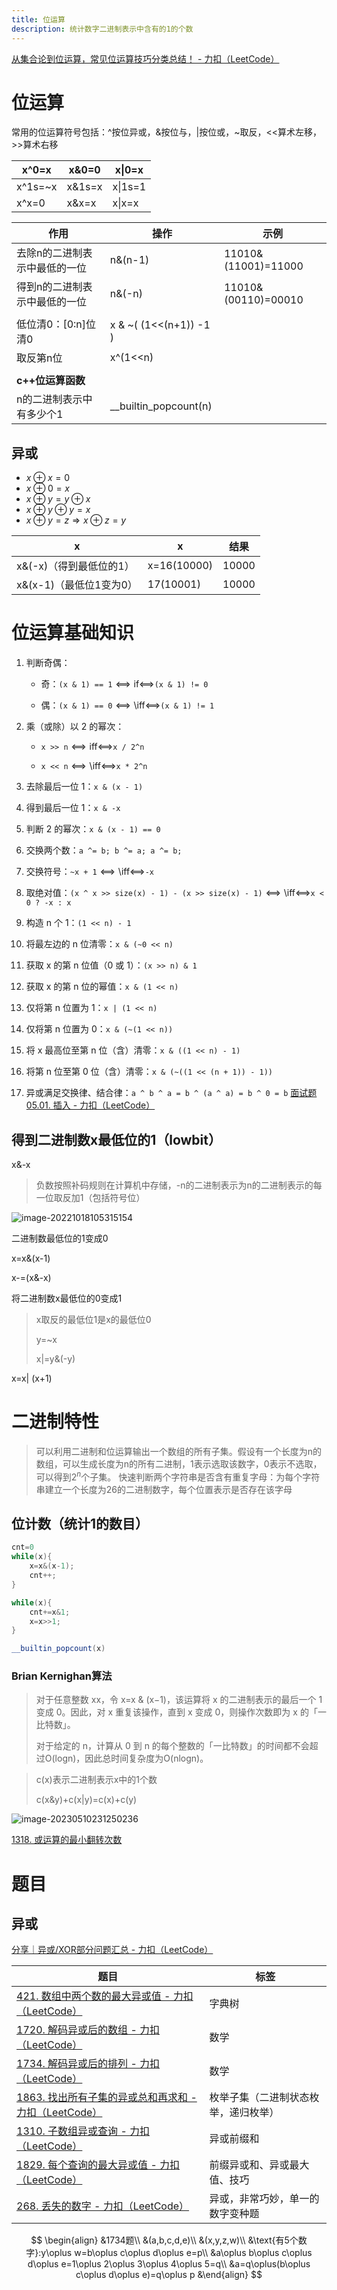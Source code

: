 ```yaml
---
title: 位运算
description: 统计数字二进制表示中含有的1的个数
---
```


[从集合论到位运算，常见位运算技巧分类总结！ - 力扣（LeetCode）](https://leetcode.cn/circle/discuss/CaOJ45/)

# 位运算
常用的位运算符号包括：^按位异或，&按位与，|按位或，~取反，<<算术左移，>>算术右移

| x^0=x   | x&0=0  | x\|0=x |
| ------- | ------ | ------ |
| x^1s=~x | x&1s=x | x\|1s=1 | 
| x^x=0   | x&x=x  | x\|x=x |

| 作用              | 操作                         | 示例                  |
| --------------- | -------------------------- | ------------------- |
| 去除n的二进制表示中最低的一位 | n&(n-1)                    | 11010&(11001)=11000 |
| 得到n的二进制表示中最低的一位 | n&(-n)                     | 11010&(00110)=00010 |
|                 |                            |                     |
| 低位清0：\[0:n\]位清0 | x & ~(   (1<<(n+1))  -1  ) |                     |
| 取反第n位           | x^(1<<n)                   |                     |
|                 |                            |                     |
| __c++位运算函数__    |                            |                     |
| n的二进制表示中有多少个1   | \_\_builtin_popcount(n)    |                     |


## 异或
- $x\oplus x=0$
- $x\oplus 0=x$
- $x\oplus y=y\oplus x$
- $x\oplus y\oplus y=x$
-  $x\oplus y=z\Longrightarrow x\oplus z=y$


| x                | x           | 结果    |
| ---------------- | ----------- | ----- |
| x&(-x)（得到最低位的1）  | x=16(10000) | 10000 |
| x&(x-1)（最低位1变为0） | 17(10001)   | 10000 |

# 位运算基础知识

1. 判断奇偶：
    
    - 奇：`(x & 1) == 1`  ⟺  if⟺`(x & 1) != 0`
        
    - 偶：`(x & 1) == 0`  ⟺  \iff⟺`(x & 1) != 1`
        
2. 乘（或除）以 2 的幂次：
    
    - `x >> n`  ⟺  iff⟺`x / 2^n`
        
    - `x << n`  ⟺  \iff⟺`x * 2^n`
        
3. 去除最后一位 1：`x & (x - 1)`
    
4. 得到最后一位 1：`x & -x`
    
5. 判断 2 的幂次：`x & (x - 1) == 0`
    
6. 交换两个数：`a ^= b; b ^= a; a ^= b;`
    
7. 交换符号：`~x + 1`  ⟺  \iff⟺`-x`
    
8. 取绝对值：`(x ^ x >> size(x) - 1) - (x >> size(x) - 1)`  ⟺  \iff⟺`x < 0 ? -x : x`
    
9. 构造 n 个 1：`(1 << n) - 1`
    
10. 将最左边的 n 位清零：`x & (~0 << n)`
    
11. 获取 x 的第 n 位值（0 或 1）：`(x >> n) & 1`
    
12. 获取 x 的第 n 位的幂值：`x & (1 << n)`
    
13. 仅将第 n 位置为 1：`x | (1 << n)`
    
14. 仅将第 n 位置为 0：`x & (~(1 << n))`
    
15. 将 x 最高位至第 n 位（含）清零：`x & ((1 << n) - 1)`
    
16. 将第 n 位至第 0 位（含）清零：`x & (~((1 << (n + 1)) - 1))`
    

18. 异或满足交换律、结合律：`a ^ b ^ a = b ^ (a ^ a) = b ^ 0 = b`
[面试题 05.01. 插入 - 力扣（LeetCode）](https://leetcode.cn/problems/insert-into-bits-lcci/solutions/2458770/jian-dan-wei-yun-suan-by-raccooncc-l7jo/?envType=study-plan-v2&envId=cracking-the-coding-interview)
## 得到二进制数x最低位的1（lowbit）

x&-x

> 负数按照补码规则在计算机中存储，-n的二进制表示为n的二进制表示的每一位取反加1（包括符号位）

![image-20221018105315154](https://raw.githubusercontent.com/destiny0118/picgo/master/pic2023/202307151956034.png)

二进制数最低位的1变成0

x=x&(x-1)

x-=(x&-x)

将二进制数x最低位的0变成1

> x取反的最低位1是x的最低位0
>
> y=~x
>
> x|=y&(-y)

x=x| (x+1)



# 二进制特性
>可以利用二进制和位运算输出一个数组的所有子集。假设有一个长度为n的数组，可以生成长度为n的所有二进制，1表示选取该数字，0表示不选取，可以得到$2^n$个子集。
>快速判断两个字符串是否含有重复字母：为每个字符串建立一个长度为26的二进制数字，每个位置表示是否存在该字母

## 位计数（统计1的数目）

```c++
cnt=0
while(x){
    x=x&(x-1);
    cnt++;
}

while(x){
    cnt+=x&1;
    x=x>>1;
}

__builtin_popcount(x)
```

### Brian Kernighan算法

> 对于任意整数 xx，令 x=x & (x−1)，该运算将 x 的二进制表示的最后一个 1 变成 0。因此，对 x 重复该操作，直到 x 变成 0，则操作次数即为 x 的「一比特数」。
>
> 对于给定的 n，计算从 0 到 n 的每个整数的「一比特数」的时间都不会超过O(logn)，因此总时间复杂度为O(nlogn)。

> c(x)表示二进制表示x中的1个数
>
> c(x&y)+c(x|y)=c(x)+c(y)

![image-20230510231250236](https://raw.githubusercontent.com/destiny0118/picgo/master/pic2023/202305102313302.png)

[1318. 或运算的最小翻转次数](https://leetcode.cn/problems/minimum-flips-to-make-a-or-b-equal-to-c/)


# 题目

## 异或
[分享｜异或/XOR部分问题汇总 - 力扣（LeetCode）](https://leetcode.cn/circle/discuss/sqPZwg/view/A1hGp7/)

| 题目                                                                                                                                 | 标签                                 |
| ------------------------------------------------------------------------------------------------------------------------------------ | ------------------------------------ |
| [421. 数组中两个数的最大异或值 - 力扣（LeetCode）](https://leetcode.cn/problems/maximum-xor-of-two-numbers-in-an-array/description/) | 字典树                               |
| [1720. 解码异或后的数组 - 力扣（LeetCode）](https://leetcode.cn/problems/decode-xored-array/)                                        | 数学                                 |
| [1734. 解码异或后的排列 - 力扣（LeetCode）](https://leetcode.cn/problems/decode-xored-permutation/description/)                      | 数学                                 |
| [1863. 找出所有子集的异或总和再求和 - 力扣（LeetCode）](https://leetcode.cn/problems/sum-of-all-subset-xor-totals/description/)      | 枚举子集（二进制状态枚举，递归枚举） |
| [1310. 子数组异或查询 - 力扣（LeetCode）](https://leetcode.cn/problems/xor-queries-of-a-subarray/description/)                       | 异或前缀和                           |
| [1829. 每个查询的最大异或值 - 力扣（LeetCode）](https://leetcode.cn/problems/maximum-xor-for-each-query/)                            | 前缀异或和、异或最大值、技巧         |
| [268. 丢失的数字 - 力扣（LeetCode）](https://leetcode.cn/problems/missing-number/)                                                   | 异或，非常巧妙，单一的数字变种题     |                                                                                                                                     |                                      |
 $$
	 \begin{align}
	 &1734题\\
	&(a,b,c,d,e)\\
	&(x,y,z,w)\\
	&\text{有5个数字}:y\oplus w=b\oplus c\oplus d\oplus e=p\\
	&a\oplus b\oplus c\oplus d\oplus e=1\oplus 2\oplus 3\oplus 4\oplus 5=q\\
	&a=q\oplus(b\oplus c\oplus d\oplus e)=q\oplus p
	&\end{align}
	$$
